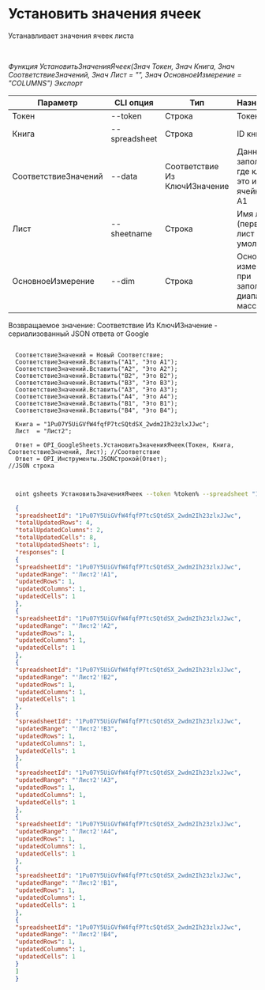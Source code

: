 ﻿---
sidebar_position: 1
---

# Установить значения ячеек
 Устанавливает значения ячеек листа




<br/>


*Функция УстановитьЗначенияЯчеек(Знач Токен, Знач Книга, Знач СоответствиеЗначений, Знач Лист = "", Знач ОсновноеИзмерение = "COLUMNS") Экспорт*

  | Параметр | CLI опция | Тип | Назначение |
  |-|-|-|-|
  | Токен | --token | Строка | Токен |
  | Книга | --spreadsheet | Строка | ID книги |
  | СоответствиеЗначений | --data | Соответствие Из КлючИЗначение | Данные заполнения, где ключ это имя ячейки вида A1 |
  | Лист | --sheetname | Строка | Имя листа (первый лист по умолчанию) |
  | ОсновноеИзмерение | --dim | Строка | Основное измерение при заполнении диапазона массивом |

  
  Возвращаемое значение:   Соответствие Из КлючИЗначение - сериализованный JSON ответа от Google


```bsl title="Пример кода"
  
  СоответствиеЗначений = Новый Соответствие;
  СоответствиеЗначений.Вставить("A1", "Это A1");
  СоответствиеЗначений.Вставить("A2", "Это A2");
  СоответствиеЗначений.Вставить("B2", "Это B2");
  СоответствиеЗначений.Вставить("B3", "Это B3");
  СоответствиеЗначений.Вставить("A3", "Это A3");
  СоответствиеЗначений.Вставить("A4", "Это A4");
  СоответствиеЗначений.Вставить("B1", "Это B1");
  СоответствиеЗначений.Вставить("B4", "Это B4");
  
  Книга = "1Pu07Y5UiGVfW4fqfP7tcSQtdSX_2wdm2Ih23zlxJJwc";
  Лист  = "Лист2";
  
  Ответ = OPI_GoogleSheets.УстановитьЗначенияЯчеек(Токен, Книга, СоответствиеЗначений, Лист); //Соответствие
  Ответ = OPI_Инструменты.JSONСтрокой(Ответ);                                                 //JSON строка
  
```
	


```sh title="Пример команды CLI"
    
  oint gsheets УстановитьЗначенияЯчеек --token %token% --spreadsheet "1Pu07Y5UiGVfW4fqfP7tcSQtdSX_2wdm2Ih23zlxJJwc" --data %data% --sheetname "Лист2" --dim %dim%

```

```json title="Результат"
  {
  "spreadsheetId": "1Pu07Y5UiGVfW4fqfP7tcSQtdSX_2wdm2Ih23zlxJJwc",
  "totalUpdatedRows": 4,
  "totalUpdatedColumns": 2,
  "totalUpdatedCells": 8,
  "totalUpdatedSheets": 1,
  "responses": [
  {
  "spreadsheetId": "1Pu07Y5UiGVfW4fqfP7tcSQtdSX_2wdm2Ih23zlxJJwc",
  "updatedRange": "'Лист2'!A1",
  "updatedRows": 1,
  "updatedColumns": 1,
  "updatedCells": 1
  },
  {
  "spreadsheetId": "1Pu07Y5UiGVfW4fqfP7tcSQtdSX_2wdm2Ih23zlxJJwc",
  "updatedRange": "'Лист2'!A2",
  "updatedRows": 1,
  "updatedColumns": 1,
  "updatedCells": 1
  },
  {
  "spreadsheetId": "1Pu07Y5UiGVfW4fqfP7tcSQtdSX_2wdm2Ih23zlxJJwc",
  "updatedRange": "'Лист2'!B2",
  "updatedRows": 1,
  "updatedColumns": 1,
  "updatedCells": 1
  },
  {
  "spreadsheetId": "1Pu07Y5UiGVfW4fqfP7tcSQtdSX_2wdm2Ih23zlxJJwc",
  "updatedRange": "'Лист2'!B3",
  "updatedRows": 1,
  "updatedColumns": 1,
  "updatedCells": 1
  },
  {
  "spreadsheetId": "1Pu07Y5UiGVfW4fqfP7tcSQtdSX_2wdm2Ih23zlxJJwc",
  "updatedRange": "'Лист2'!A3",
  "updatedRows": 1,
  "updatedColumns": 1,
  "updatedCells": 1
  },
  {
  "spreadsheetId": "1Pu07Y5UiGVfW4fqfP7tcSQtdSX_2wdm2Ih23zlxJJwc",
  "updatedRange": "'Лист2'!A4",
  "updatedRows": 1,
  "updatedColumns": 1,
  "updatedCells": 1
  },
  {
  "spreadsheetId": "1Pu07Y5UiGVfW4fqfP7tcSQtdSX_2wdm2Ih23zlxJJwc",
  "updatedRange": "'Лист2'!B1",
  "updatedRows": 1,
  "updatedColumns": 1,
  "updatedCells": 1
  },
  {
  "spreadsheetId": "1Pu07Y5UiGVfW4fqfP7tcSQtdSX_2wdm2Ih23zlxJJwc",
  "updatedRange": "'Лист2'!B4",
  "updatedRows": 1,
  "updatedColumns": 1,
  "updatedCells": 1
  }
  ]
  }
```
